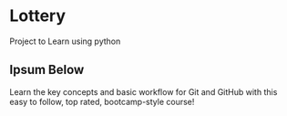 # Lottery
Project to Learn using python

## Ipsum Below

Learn the key concepts and basic workflow for Git and GitHub with this easy to follow, top rated, bootcamp-style course!